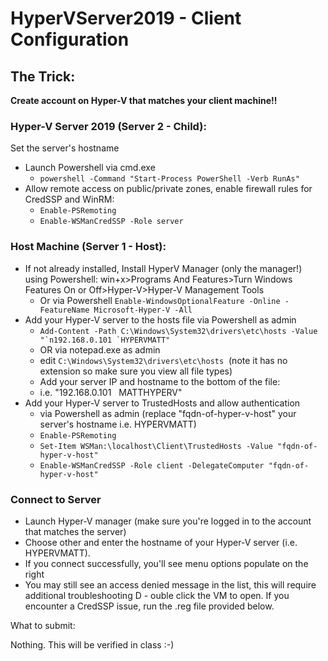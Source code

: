 # HyperVServer2019 - Client Configuration

## The Trick:

**Create account on Hyper-V that matches your client machine!!**

### Hyper-V Server 2019 (Server 2 - Child):

Set the server's hostname
- Launch Powershell via cmd.exe
  - `powershell -Command "Start-Process PowerShell -Verb RunAs"`
- Allow remote access on public/private zones, enable firewall rules for CredSSP and WinRM:
  - `Enable-PSRemoting`
  - `Enable-WSManCredSSP -Role server`

### Host Machine (Server 1 - Host):

- If not already installed, Install HyperV Manager (only the manager!) using Powershell:
win+x>Programs And Features>Turn Windows Features On or Off>Hyper-V>Hyper-V Management Tools
  - Or via Powershell `Enable-WindowsOptionalFeature -Online -FeatureName Microsoft-Hyper-V -All`
- Add your Hyper-V server to the hosts file via Powershell as admin
  - ```Add-Content -Path C:\Windows\System32\drivers\etc\hosts -Value "`n192.168.0.101 `HYPERVMATT"```
  - OR via notepad.exe as admin
  - edit `C:\Windows\System32\drivers\etc\hosts`  (note it has no extension so make sure you view all file types)
  - Add your server IP and hostname to the bottom of the file:
  - i.e. "192.168.0.101   MATTHYPERV"
 - Add your Hyper-V server to TrustedHosts and allow authentication
   - via Powershell as admin (replace "fqdn-of-hyper-v-host" your  server's hostname i.e. HYPERVMATT) 
   - `Enable-PSRemoting`
   - `Set-Item WSMan:\localhost\Client\TrustedHosts -Value "fqdn-of-hyper-v-host"`
   - `Enable-WSManCredSSP -Role client -DelegateComputer "fqdn-of-hyper-v-host"`
### Connect to Server
 - Launch Hyper-V manager (make sure you're logged in to the account that matches the server)
 - Choose other and enter the hostname of your Hyper-V server (i.e. HYPERVMATT).
 - If you connect successfully, you'll see menu options populate on the right
 - You may still see an access denied message in the list, this will require additional troubleshooting
D - ouble click the VM to open. If you encounter a CredSSP issue, run the .reg file provided below.

What to submit:

Nothing. This will be verified in class :-)
